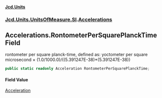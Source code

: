 #### [Jcd.Units](index.md 'index')
### [Jcd.Units.UnitsOfMeasure.SI](Jcd.Units.UnitsOfMeasure.SI.md 'Jcd.Units.UnitsOfMeasure.SI').[Accelerations](Accelerations.md 'Jcd.Units.UnitsOfMeasure.SI.Accelerations')

## Accelerations.RontometerPerSquarePlanckTime Field

rontometer per square planck-time, defined as: yoctometer per square microsecond × (1.0/1000.0)/((5.391247E-38)*(5.391247E-38))

```csharp
public static readonly Acceleration RontometerPerSquarePlanckTime;
```

#### Field Value
[Acceleration](Acceleration.md 'Jcd.Units.UnitTypes.Acceleration')